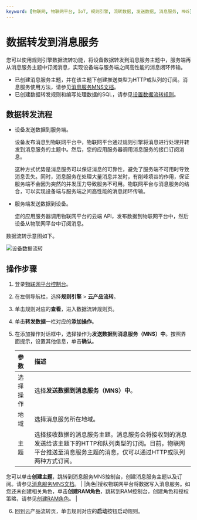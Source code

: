 ```yaml
---
keyword: [物联网, 物联网平台, IoT, 规则引擎, 流转数据, 发送数据, 消息服务, MNS]
---
```


# 数据转发到消息服务

您可以使用规则引擎数据流转功能，将设备数据转发到消息服务主题中，服务端再从消息服务主题中订阅消息，实现设备端与服务端之间高性能的消息闭环传输。

-   已创建消息服务主题，并在该主题下创建推送类型为HTTP或队列的订阅。消息服务使用方法，请参见[消息服务MNS文档](消息服务MNS文档t1835604.dita#task141)。
-   已创建数据转发规则和编写处理数据的SQL，请参见[设置数据流转规则](/cn.zh-CN/消息通信/云产品流转/设置数据流转规则.md)。

## 数据转发流程

-   设备发送数据到服务端。

    设备发布消息到物联网平台中，物联网平台通过规则引擎将消息进行处理并转发到消息服务的主题中。然后，您的应用服务器调用消息服务的接口订阅消息。

    这种方式优势是消息服务可以保证消息的可靠性，避免了服务端不可用时导致消息丢失。同时，消息服务在处理大量消息并发时，有削峰填谷的作用，保证服务端不会因为突然的并发压力导致服务不可用。物联网平台与消息服务的结合，可以实现设备端与服务端之间高性能的消息闭环传输。

-   服务端发送数据到设备。

    您的应用服务器调用物联网平台的云端 API，发布数据到物联网平台中，然后设备从物联网平台中订阅消息。


数据流转示意图如下。

![设备数据流转](https://static-aliyun-doc.oss-cn-hangzhou.aliyuncs.com/assets/img/zh-CN/1186549951/p4797.png)

## 操作步骤

1.  登录[物联网平台控制台](http://iot.console.aliyun.com/)。

2.  在左侧导航栏，选择**规则引擎** \> **云产品流转**。

3.  单击规则对应的**查看**，进入数据流转规则页。

4.  单击**转发数据**一栏对应的**添加操作**。

5.  在添加操作对话框中，选择操作为**发送数据到消息服务（MNS）中**。按照界面提示，设置其他信息，单击**确认**。

    |参数|描述|
    |:-|:-|
    |选择操作|选择**发送数据到消息服务（MNS）中**。|
    |地域|选择消息服务所在地域。|
    |主题|选择接收数据的消息服务主题。消息服务会将接收到的消息发送给该主题下的HTTP和队列类型的订阅。目前，物联网平台推送至消息服务主题的消息，仅可以通过HTTP或队列两种方式订阅。

您可以单击**创建主题**，跳转到消息服务MNS控制台，创建消息服务主题以及订阅。请参见[消息服务MNS文档](消息服务MNS文档t1835604.dita#task141)。 |
    |角色|授权物联网平台将数据写入消息服务。如您还未创建相关角色，单击**创建RAM角色**，跳转到RAM控制台，创建角色和授权策略，请参见[创建RAM角色](/cn.zh-CN/角色管理/创建RAM角色/创建可信实体为阿里云账号的RAM角色.md)。 |

6.  回到云产品流转页，单击规则对应的**启动**按钮启动规则。


